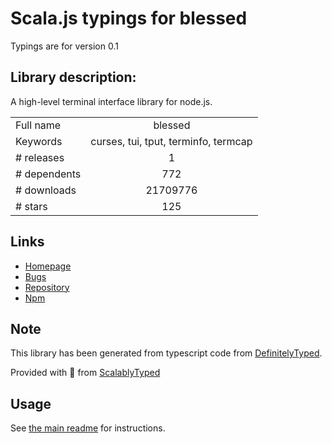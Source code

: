 
# Scala.js typings for blessed

Typings are for version 0.1

## Library description:
A high-level terminal interface library for node.js.

|                    |                 |
| ------------------ | :-------------: |
| Full name          | blessed |
| Keywords           | curses, tui, tput, terminfo, termcap |
| # releases         | 1 |
| # dependents       | 772 |
| # downloads        | 21709776 |
| # stars            | 125 |

## Links
- [Homepage](https://github.com/chjj/blessed)
- [Bugs](http://github.com/chjj/blessed/issues)
- [Repository](https://github.com/chjj/blessed)
- [Npm](https://www.npmjs.com/package/blessed)
    


## Note
This library has been generated from typescript code from [DefinitelyTyped](https://definitelytyped.org).

Provided with :purple_heart: from [ScalablyTyped](https://github.com/oyvindberg/ScalablyTyped)

## Usage
See [the main readme](../../readme.md) for instructions.


